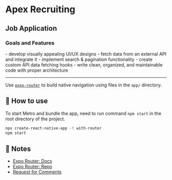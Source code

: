 <h1>Apex Recruiting</h1>

## Job Application

<h3>Goals and Features</h3>
  - develop visually appealing UI/UX designs
  - fetch data from an external API and integrate it
  - implement search & pagination functionality
  - create custom API data fetching hooks
  - write clean, organized, and maintainable code with proper architecture

<hr>

Use [`expo-router`](https://expo.github.io/router) to build native navigation using files in the `app/` directory.

## 🚀 How to use

To start Metro and bundle the app, need to run command `npm start` in the root directory of the project.

```sh
npx create-react-native-app -t with-router
npm start
```
## 📝 Notes

- [Expo Router: Docs](https://expo.github.io/router)
- [Expo Router: Repo](https://github.com/expo/router)
- [Request for Comments](https://github.com/expo/router/discussions/1)
